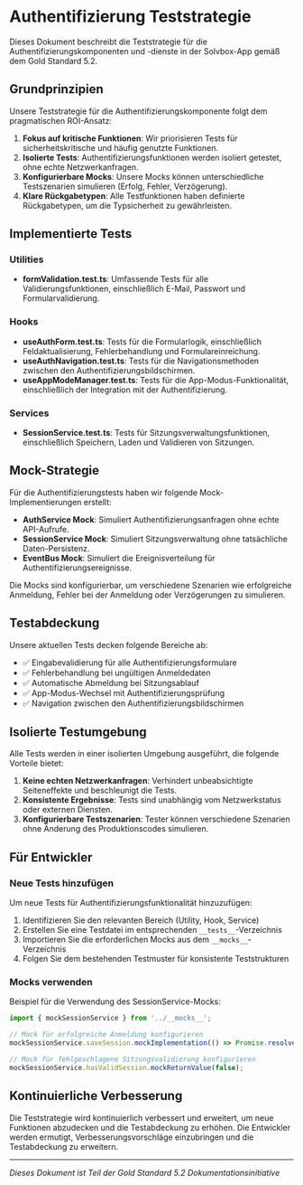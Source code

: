 # Authentifizierung Teststrategie

Dieses Dokument beschreibt die Teststrategie für die Authentifizierungskomponenten und -dienste in der Solvbox-App gemäß dem Gold Standard 5.2.

## Grundprinzipien

Unsere Teststrategie für die Authentifizierungskomponente folgt dem pragmatischen ROI-Ansatz:

1. **Fokus auf kritische Funktionen**: Wir priorisieren Tests für sicherheitskritische und häufig genutzte Funktionen.
2. **Isolierte Tests**: Authentifizierungsfunktionen werden isoliert getestet, ohne echte Netzwerkanfragen.
3. **Konfigurierbare Mocks**: Unsere Mocks können unterschiedliche Testszenarien simulieren (Erfolg, Fehler, Verzögerung).
4. **Klare Rückgabetypen**: Alle Testfunktionen haben definierte Rückgabetypen, um die Typsicherheit zu gewährleisten.

## Implementierte Tests

### Utilities

- **formValidation.test.ts**: Umfassende Tests für alle Validierungsfunktionen, einschließlich E-Mail, Passwort und Formularvalidierung.

### Hooks

- **useAuthForm.test.ts**: Tests für die Formularlogik, einschließlich Feldaktualisierung, Fehlerbehandlung und Formulareinreichung.
- **useAuthNavigation.test.ts**: Tests für die Navigationsmethoden zwischen den Authentifizierungsbildschirmen.
- **useAppModeManager.test.ts**: Tests für die App-Modus-Funktionalität, einschließlich der Integration mit der Authentifizierung.

### Services

- **SessionService.test.ts**: Tests für Sitzungsverwaltungsfunktionen, einschließlich Speichern, Laden und Validieren von Sitzungen.

## Mock-Strategie

Für die Authentifizierungstests haben wir folgende Mock-Implementierungen erstellt:

- **AuthService Mock**: Simuliert Authentifizierungsanfragen ohne echte API-Aufrufe.
- **SessionService Mock**: Simuliert Sitzungsverwaltung ohne tatsächliche Daten-Persistenz.
- **EventBus Mock**: Simuliert die Ereignisverteilung für Authentifizierungsereignisse.

Die Mocks sind konfigurierbar, um verschiedene Szenarien wie erfolgreiche Anmeldung, Fehler bei der Anmeldung oder Verzögerungen zu simulieren.

## Testabdeckung

Unsere aktuellen Tests decken folgende Bereiche ab:

- ✅ Eingabevalidierung für alle Authentifizierungsformulare
- ✅ Fehlerbehandlung bei ungültigen Anmeldedaten
- ✅ Automatische Abmeldung bei Sitzungsablauf
- ✅ App-Modus-Wechsel mit Authentifizierungsprüfung
- ✅ Navigation zwischen den Authentifizierungsbildschirmen

## Isolierte Testumgebung

Alle Tests werden in einer isolierten Umgebung ausgeführt, die folgende Vorteile bietet:

1. **Keine echten Netzwerkanfragen**: Verhindert unbeabsichtigte Seiteneffekte und beschleunigt die Tests.
2. **Konsistente Ergebnisse**: Tests sind unabhängig vom Netzwerkstatus oder externen Diensten.
3. **Konfigurierbare Testszenarien**: Tester können verschiedene Szenarien ohne Änderung des Produktionscodes simulieren.

## Für Entwickler

### Neue Tests hinzufügen

Um neue Tests für Authentifizierungsfunktionalität hinzuzufügen:

1. Identifizieren Sie den relevanten Bereich (Utility, Hook, Service)
2. Erstellen Sie eine Testdatei im entsprechenden `__tests__`-Verzeichnis
3. Importieren Sie die erforderlichen Mocks aus dem `__mocks__`-Verzeichnis
4. Folgen Sie dem bestehenden Testmuster für konsistente Teststrukturen

### Mocks verwenden

Beispiel für die Verwendung des SessionService-Mocks:

```typescript
import { mockSessionService } from '../__mocks__';

// Mock für erfolgreiche Anmeldung konfigurieren
mockSessionService.saveSession.mockImplementation(() => Promise.resolve(true));

// Mock für fehlgeschlagene Sitzungsvalidierung konfigurieren
mockSessionService.hasValidSession.mockReturnValue(false);
```

## Kontinuierliche Verbesserung

Die Teststrategie wird kontinuierlich verbessert und erweitert, um neue Funktionen abzudecken und die Testabdeckung zu erhöhen. Die Entwickler werden ermutigt, Verbesserungsvorschläge einzubringen und die Testabdeckung zu erweitern.

---

*Dieses Dokument ist Teil der Gold Standard 5.2 Dokumentationsinitiative* 